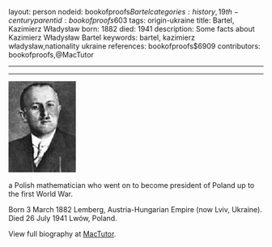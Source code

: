 layout: person
nodeid: bookofproofs$Bartel
categories: history,19th-century
parentid: bookofproofs$603
tags: origin-ukraine
title: Bartel, Kazimierz Władysław
born: 1882
died: 1941
description: Some facts about Kazimierz Władysław Bartel
keywords: bartel, kazimierz władysław,nationality ukraine
references: bookofproofs$6909
contributors: bookofproofs,@MacTutor

---


---

![Bartel.jpg](https://github.com/bookofproofs/bookofproofs.github.io/blob/main/_sources/_assets/images/portraits/Bartel.jpg?raw=true)

a Polish mathematician who went on to become president of Poland up to the first World War.

Born 3 March 1882 Lemberg, Austria-Hungarian Empire (now Lviv, Ukraine). Died 26 July 1941 Lwów, Poland.


View full biography at [MacTutor](https://mathshistory.st-andrews.ac.uk/Biographies/Bartel/).
